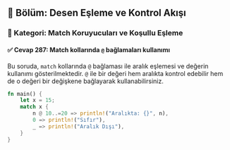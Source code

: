 ## 📘 Bölüm: Desen Eşleme ve Kontrol Akışı  
### 🔹 Kategori: Match Koruyucuları ve Koşullu Eşleme  
#### ✅ Cevap 287: Match kollarında `@` bağlamaları kullanımı

Bu soruda, `match` kollarında `@` bağlaması ile aralık eşlemesi ve değerin kullanımı gösterilmektedir. `@` ile bir değeri hem aralıkta kontrol edebilir hem de o değeri bir değişkene bağlayarak kullanabilirsiniz.

```rust
fn main() {
    let x = 15;
    match x {
        n @ 10..=20 => println!("Aralıkta: {}", n),
        0 => println!("Sıfır"),
        _ => println!("Aralık Dışı"),
    }
}
```
